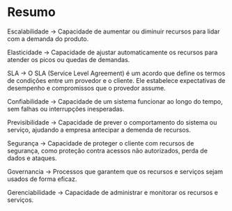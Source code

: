 # Resumo

Escalabilidade -> Capacidade de aumentar ou diminuir recursos para lidar com a demanda do produto.

Elasticidade -> Capacidade de ajustar automaticamente os recursos para atender os picos ou quedas de demandas.

SLA ->  O SLA (Service Level Agreement) é um acordo que define os termos de condições entre um provedor e o cliente. Ele estabelece expectativas de desempenho e compromissos que o provedor assume.

Confiabilidade -> Capacidade de um sistema funcionar ao longo do tempo, sem falhas ou interrupções inesperadas.

Previsibilidade -> Capacidade de prever o comportamento do sistema ou serviço, ajudando a empresa antecipar a demenda de recursos.

Segurança -> Capacidade de proteger o cliente com recursos de segurança, como proteção contra acessos não autorizados, perda de dados e ataques.

Governancia -> Processos que garantem que os recursos e serviços sejam usados de forma eficaz.

Gerenciabilidade -> Capacidade de administrar e monitorar os recursos e serviços.
